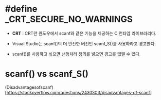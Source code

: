 # #define _CRT_SECURE_NO_WARNINGS 

- **CRT** : CRT란 윈도우에서 scanf와 같은 기능을 제공하는 C 런타임 라이브러리다.

- Visual Studio는 scanf()의 더 안전한 버전인 scanf_S()를 사용하라고 경고한다.

- scanf()를 사용하고 싶으면 선행처리 정의를 넣으면 경고를 없앨 수 있다. 

# scanf() vs scanf_S()


(Disadvantagesofscanf)[https://stackoverflow.com/questions/2430303/disadvantages-of-scanf]
